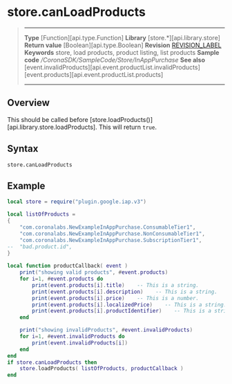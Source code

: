 
# store.canLoadProducts

> --------------------- ------------------------------------------------------------------------------------------
> __Type__              [Function][api.type.Function]
> __Library__           [store.*][api.library.store]
> __Return value__      [Boolean][api.type.Boolean]
> __Revision__          [REVISION_LABEL](REVISION_URL)
> __Keywords__          store, load products, product listing, list products
> __Sample code__       */CoronaSDK/SampleCode/Store/InAppPurchase*
> __See also__          [event.invalidProducts][api.event.productList.invalidProducts]<br/>[event.products][api.event.productList.products]
> --------------------- ------------------------------------------------------------------------------------------


## Overview

This should be called before [store.loadProducts()][api.library.store.loadProducts].  This will return `true`.

## Syntax

	store.canLoadProducts

## Example

`````lua
local store = require("plugin.google.iap.v3")

local listOfProducts = 
{
    "com.coronalabs.NewExampleInAppPurchase.ConsumableTier1",
    "com.coronalabs.NewExampleInAppPurchase.NonConsumableTier1",
    "com.coronalabs.NewExampleInAppPurchase.SubscriptionTier1",
--  "bad.product.id",
}
 
local function productCallback( event )
    print("showing valid products", #event.products)
    for i=1, #event.products do
        print(event.products[i].title)    -- This is a string.
        print(event.products[i].description)    -- This is a string.
        print(event.products[i].price)    -- This is a number.
        print(event.products[i].localizedPrice)    -- This is a string.
        print(event.products[i].productIdentifier)    -- This is a string.
    end

    print("showing invalidProducts", #event.invalidProducts)
    for i=1, #event.invalidProducts do
		print(event.invalidProducts[i])
    end
end
if store.canLoadProducts then
    store.loadProducts( listOfProducts, productCallback )
end
`````
